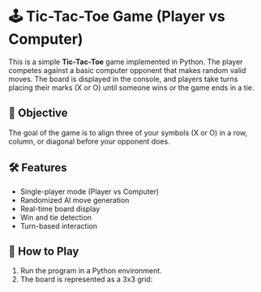# 🕹️ Tic-Tac-Toe Game (Player vs Computer)

This is a simple **Tic-Tac-Toe** game implemented in Python. The player competes against a basic computer opponent that makes random valid moves. The board is displayed in the console, and players take turns placing their marks (X or O) until someone wins or the game ends in a tie.

## 🎯 Objective

The goal of the game is to align three of your symbols (X or O) in a row, column, or diagonal before your opponent does.

## 🛠️ Features

- Single-player mode (Player vs Computer)
- Randomized AI move generation
- Real-time board display
- Win and tie detection
- Turn-based interaction

## 🚀 How to Play

1. Run the program in a Python environment.
2. The board is represented as a 3x3 grid:
